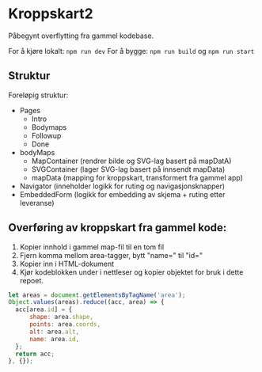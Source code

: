 # Kroppskart2

Påbegynt overflytting fra gammel kodebase.

For å kjøre lokalt: `npm run dev`
For å bygge: `npm run build` og `npm run start`

## Struktur
Foreløpig struktur:
- Pages
  - Intro
  - Bodymaps
  - Followup
  - Done
- bodyMaps
  - MapContainer (rendrer bilde og SVG-lag basert på mapDatA)
  - SVGContainer (lager SVG-lag basert på innsendt mapData)
  - mapData (mapping for kroppskart, transformert fra gammel app)
- Navigator (inneholder logikk for ruting og navigasjonsknapper)
- EmbeddedForm (logikk for embedding av skjema + ruting etter leveranse)

## Overføring av kroppskart fra gammel kode:

1. Kopier innhold i gammel map-fil til en tom fil
2. Fjern komma mellom area-tagger, bytt "name=" til "id="
3. Kopier inn i HTML-dokument
4. Kjør kodeblokken under i nettleser og kopier objektet for bruk i dette repoet.

```js
let areas = document.getElementsByTagName('area');
Object.values(areas).reduce((acc, area) => {
  acc[area.id] = {
      shape: area.shape,
      points: area.coords,
      alt: area.alt,
      name: area.id,
  };
  return acc;
}, {});
```

